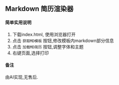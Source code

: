 ## Markdown 简历渲染器
#### 简单实用说明
1. 下载index.html, 使用浏览器打开
2. 点击 `获取MD模板` 按钮,修改模板内markdown部分信息
3. 点击 `加载MD简历` 按钮,调整字体和主题
4. 右键页面,选择打印

#### 备注
由AI实现,无售后.
